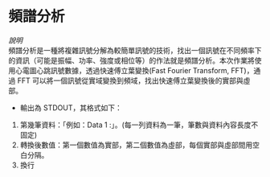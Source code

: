 # 頻譜分析  
_說明_  
頻譜分析是一種將複雜訊號分解為較簡單訊號的技術，找出一個訊號在不同頻率下的資訊（可能是振幅、功率、強度或相位等）的作法就是頻譜分析。本次作業將使用心電圖心跳訊號數據，透過快速傅立葉變換(Fast Fourier Transform, FFT)，通過 FFT 可以將一個訊號從實域變換到頻域，找出快速傅立葉變換後的實部與虛部。  
- 輸出為 STDOUT，其格式如下：  
1. 第幾筆資料：「例如：Data 1 :」。(每一列資料為一筆，筆數與資料內容長度不固定)  
2. 轉換後數值：第一個數值為實部，第二個數值為虛部，每個實部與虛部間用空白分隔。  
3. 換行  